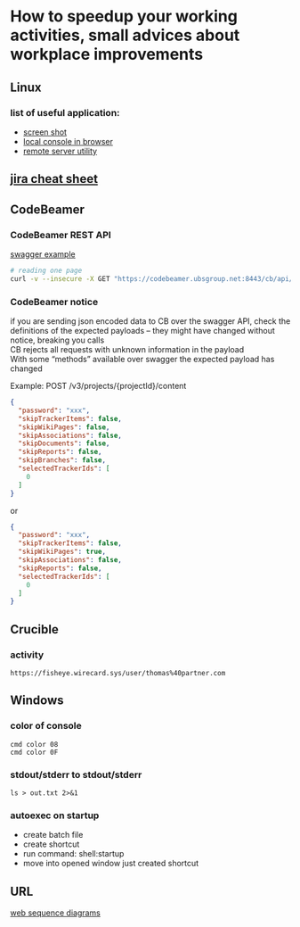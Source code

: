 # How to speedup your working activities, small advices about workplace improvements

## Linux 
### list of useful application:
* [screen shot](https://github.com/ksnip/ksnip)
* [local console in browser](https://github.com/subhra74/linux-web-console)
* [remote server utility](https://github.com/subhra74/snowflake)

## [jira cheat sheet](./jira-cheat-sheet.md)

## CodeBeamer
### CodeBeamer REST API
[swagger example](https://codebeamer.ubsgroup.net:8443/cb/v3/swagger/editor.spr)
```sh
# reading one page 
curl -v --insecure -X GET "https://codebeamer.ubsgroup.net:8443/cb/api/v3/wikipages/1343" -H "accept: application/json" -H "Authorization: Basic "`echo -n $TSS_USER:$TSS_PASSWORD | base64`
```
### CodeBeamer notice
if you are sending json encoded data to CB over the swagger API, check the definitions of the expected payloads – they might have changed without notice, breaking you calls  
CB rejects all requests with unknown information in the payload  
With some “methods” available over swagger the expected payload has changed  
 
Example: POST /v3/projects/{projectId}/content
```json
{
  "password": "xxx",
  "skipTrackerItems": false,
  "skipWikiPages": false,
  "skipAssociations": false,
  "skipDocuments": false,
  "skipReports": false,
  "skipBranches": false,
  "selectedTrackerIds": [
    0
  ]
}
```
or
```json
{
  "password": "xxx",
  "skipTrackerItems": false,
  "skipWikiPages": true,
  "skipAssociations": false,
  "skipReports": false,
  "selectedTrackerIds": [
    0
  ]
}
```

## Crucible
### activity
```
https://fisheye.wirecard.sys/user/thomas%40partner.com
```


## Windows
### color of console
```
cmd color 08
cmd color 0F
```

### stdout/stderr to stdout/stderr
```
ls > out.txt 2>&1
```

### autoexec on startup
* create batch file
* create shortcut
* run command: shell:startup
* move into opened window just created shortcut


## URL
[web sequence diagrams](https://www.websequencediagrams.com/)
